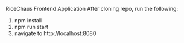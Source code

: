 RiceChaus Frontend Application
After cloning repo, run the following:
1. npm install
2. npm run start
3. navigate to http://localhost:8080
